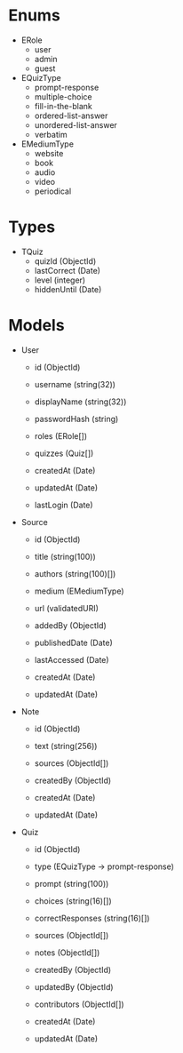 <!-- 
This markdown can be viewed as a mindmap using the MarkMap VS Code extension.

MarkMap can also export the mindmap into an HTML file that uses SVG to draw the mindmap
-->

# Enums
- ERole
    - user
    - admin
    - guest
- EQuizType
    - prompt-response
    - multiple-choice
    - fill-in-the-blank
    - ordered-list-answer
    - unordered-list-answer
    - verbatim
- EMediumType
    - website
    - book
    - audio
    - video
    - periodical

# Types
- TQuiz
    - quizId (ObjectId)
    - lastCorrect (Date)
    - level (integer)
    - hiddenUntil (Date)

# Models
- User
    - id (ObjectId)

    - username (string(32))
    - displayName (string(32))
    - passwordHash (string)
    - roles (ERole[])
    - quizzes (Quiz[])

    - createdAt (Date)
    - updatedAt (Date)
    - lastLogin (Date)

- Source
    - id (ObjectId)

    - title (string(100))
    - authors (string(100)[])
    - medium (EMediumType)
    - url (validatedURI)

    - addedBy (ObjectId)

    - publishedDate (Date)
    - lastAccessed (Date)

    - createdAt (Date)
    - updatedAt (Date)

- Note
    - id (ObjectId)

    - text (string(256))
    - sources (ObjectId[])
    - createdBy (ObjectId)

    - createdAt (Date)
    - updatedAt (Date)

- Quiz
    - id (ObjectId)

    - type (EQuizType -> prompt-response)
    - prompt (string(100))
    - choices (string(16)[])
    - correctResponses (string(16)[])

    - sources (ObjectId[])
    - notes (ObjectId[])
    - createdBy (ObjectId)
    - updatedBy (ObjectId)
    - contributors (ObjectId[])

    - createdAt (Date)
    - updatedAt (Date)